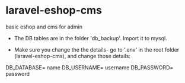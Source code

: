 # laravel-eshop-cms
basic eshop and cms for admin

- The DB tables are in the folder 'db_backup'. Import it to mysql.

- Make sure you change the the details-
go to '.env' in the root folder (laravel-eshop-cms), and change those details:

DB_DATABASE= name
DB_USERNAME= username
DB_PASSWORD= password

